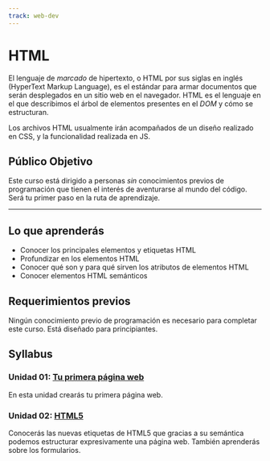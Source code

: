 ```yaml
---
track: web-dev
---
```


# HTML

El lenguaje de _marcado_ de hipertexto, o HTML por sus siglas en
inglés (HyperText Markup Language), es el estándar para armar
documentos que serán desplegados en un sitio web en el navegador.
HTML es el lenguaje en el que describimos el árbol de elementos presentes
en el _DOM_ y cómo se estructuran.

Los archivos HTML usualmente irán acompañados de un diseño
realizado en CSS, y la funcionalidad realizada en JS.

## Público Objetivo

Este curso está dirigido a personas _sin_ conocimientos previos de programación
que tienen el interés de aventurarse al mundo del código. Será tu primer paso en
la ruta de aprendizaje.

***

## Lo que aprenderás

* Conocer los principales elementos y etiquetas HTML
* Profundizar en los elementos HTML
* Conocer qué son y para qué sirven los atributos de elementos HTML
* Conocer elementos HTML semánticos

## Requerimientos previos

Ningún conocimiento previo de programación es necesario para completar este
curso. Está diseñado para principiantes.

## Syllabus

### Unidad 01: [Tu primera página web](01-intro)

En esta unidad crearás tu primera página web.

### Unidad 02: [HTML5](02-html5)

Conocerás las nuevas etiquetas de HTML5 que gracias a su semántica podemos
estructurar expresivamente una página web. También aprenderás sobre los
formularios.
